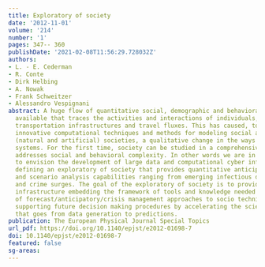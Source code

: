 ```yaml
---
title: Exploratory of society
date: '2012-11-01'
volume: '214'
number: '1'
pages: 347-- 360
publishDate: '2021-02-08T11:56:29.728032Z'
authors:
- L. - E. Cederman
- R. Conte
- Dirk Helbing
- A. Nowak
- Frank Schweitzer
- Alessandro Vespignani
abstract: A huge flow of quantitative social, demographic and behavioral data is becoming
  available that traces the activities and interactions of individuals, social patterns,
  transportation infrastructures and travel fluxes. This has caused, together with
  innovative computational techniques and methods for modeling social actions in hybrid
  (natural and artificial) societies, a qualitative change in the ways we model socio-technical
  systems. For the first time, society can be studied in a comprehensive fashion that
  addresses social and behavioral complexity. In other words we are in the position
  to envision the development of large data and computational cyber infrastructure
  defining an exploratory of society that provides quantitative anticipatory, explanatory
  and scenario analysis capabilities ranging from emerging infectious disease to conflict
  and crime surges. The goal of the exploratory of society is to provide the basic
  infrastructure embedding the framework of tools and knowledge needed for the design
  of forecast/anticipatory/crisis management approaches to socio technical systems,
  supporting future decision making procedures by accelerating the scientific cycle
  that goes from data generation to predictions.
publication: The European Physical Journal Special Topics
url_pdf: https://doi.org/10.1140/epjst/e2012-01698-7
doi: 10.1140/epjst/e2012-01698-7
featured: false
sg-areas:
---
```

